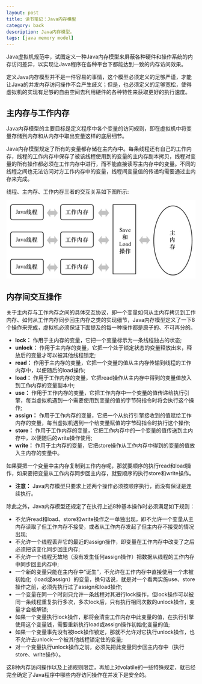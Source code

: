 ```yaml
---
layout: post
title: 读书笔记：Java内存模型
category: back
description: Java内存模型。
tags: [java memory model]
---
```


Java虚拟机规范中，试图定义一种Java内存模型来屏蔽各种硬件和操作系统的内存访问差异，以实现让Java程序在各种平台下都能达到一致的内存访问效果。

定义Java内存模型并不是一件容易的事情，这个模型必须定义的足够严谨，才能让Java的并发内存访问操作不会产生歧义；但是，也必须定义的足够宽松，使得虚拟机的实现有足够的自由空间去利用硬件的各种特性来获取更好的执行速度。

## **主内存与工作内存**

Java内存模型的主要目标是定义程序中各个变量的访问规则，即在虚拟机中将变量存储到内存和从内存中取出变量这样的底层细节。

Java内存模型规定了所有的变量都存储在主内存中。每条线程还有自己的工作内存，线程的工作内存中保存了被该线程使用到的变量的主内存副本拷贝，线程对变量的所有操作都必须在工作内存中进行，而不能直接读写主内存中的变量。不同的线程之间也无法访问对方工作内存中的变量，线程间变量值的传递均需要通过主内存来完成。

线程、主内存、工作内存三者的交互关系如下图所示:

<p class="picture"><img alt="" src="/assets/img/2015-6-3/mem_relation.jpg"/></p>

## **内存间交互操作**

关于主内存与工作内存之间的具体交互协议，即一个变量如何从主内存拷贝到工作内存、如何从工作内存同步回主内存之类的实现细节，Java内存模型定义了一下8个操作来完成，虚拟机必须保证下面提及的每一种操作都是原子的、不可再分的。

* **lock：** 作用于主内存的变量，它把一个变量标示为一条线程独占的状态;
* **unlock：** 作用于主内存的变量，它把一个处于锁定状态的变量释放出来，释放后的变量才可以被其他线程锁定;
* **read：** 作用于主内存的变量，它把一个变量的值从主内存传输到线程的工作内存中，以便随后的load操作;
* **load：** 作用于工作内存的变量，它把read操作从主内存中得到的变量值放入到工作内存的变量副本中;
* **use：** 作用于工作内存的变量，它把工作内存中一个变量的值传递给执行引擎，每当虚拟机遇到一个需要使用到变量的值的字节码指令时将会执行这个操作;
* **assign：** 作用于工作内存的变量，它把一个从执行引擎接收到的值赋给工作内存的变量，每当虚拟机遇到一个给变量赋值的字节码指令时执行这个操作;
* **store：** 作用于工作内存的变量，它把工作内存中的一个变量的值传送到主内存中，以便随后的write操作使用;
* **write：** 作用于主内存的变量，它把store操作从工作内存中得到的变量的值放入主内存的变量中。

如果要把一个变量中主内存复制到工作内存呢，那就要顺序的执行read和load操作，如果要把变量从工作内存同步回主内存，就要顺序的执行store和write操作。

* **注意：** Java内存模型只要求上述两个操作必须按顺序执行，而没有保证是连续执行。

除此之外，Java内存模型还规定了在执行上述8种基本操作时必须满足如下规则：

* 不允许read和load、store和write操作之一单独出现，即不允许一个变量从主内存读取了但工作内存不接受，或者从工作内存发起了但主内存不接受的情况出现;
* 不允许一个线程丢弃它的最近的assign操作，即变量在工作内存中改变了之后必须把该变化同步回主内存;
* 不允许一个线程无故地（没有发生任何assign操作）把数据从线程的工作内存中同步回主内存中;
* 一个新的变量只能在主内存中“诞生”，不允许在工作内存中直接使用一个未被初始化（load或assign）的变量，换句话说，就是对一个看两实施use、store操作之前，必须先执行过了assign和load操作;
* 一个变量在同一个时刻只允许一条线程对其进行lock操作，但lock操作可以被同一条线程重复执行多次，多次lock后，只有执行相同次数的unlock操作，变量才会被解锁;
* 如果一个变量执行lock操作，那将会清空工作内存中此变量的值，在执行引擎使用这个变量钱，需要重新执行load或assign操作初始化变量的值;
* 如果一个变量事先没有被lock操作锁定，那就不允许对它执行unlock操作，也不允许去unlock一个被其他线程锁定住的变量; 
* 对一个变量执行unlock操作之前，必须先把此变量同步回主内存中（执行store、write操作）。

这8种内存访问操作以及上述规则限定，再加上对volatile的一些特殊规定，就已经完全确定了Java程序中哪些内存访问操作在并发下是安全的。

